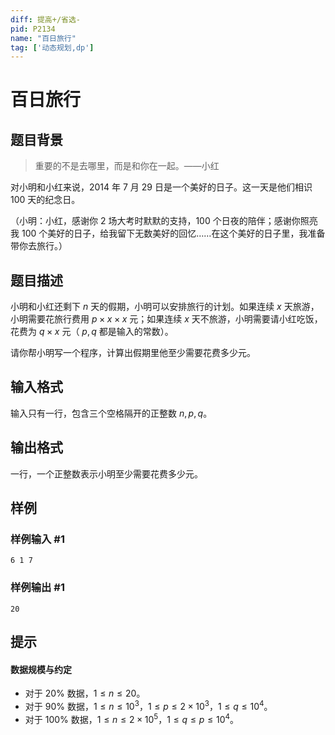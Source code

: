 ```yaml
---
diff: 提高+/省选-
pid: P2134
name: "百日旅行"
tag: ['动态规划,dp']
---
```

# 百日旅行
## 题目背景

> 重要的不是去哪里，而是和你在一起。——小红

对小明和小红来说，$2014$ 年 $7$ 月 $29$ 日是一个美好的日子。这一天是他们相识 $100$ 天的纪念日。

（小明：小红，感谢你 $2$ 场大考时默默的支持，$100$ 个日夜的陪伴；感谢你照亮我 $100$ 个美好的日子，给我留下无数美好的回忆……在这个美好的日子里，我准备带你去旅行。）
## 题目描述

小明和小红还剩下 $n$ 天的假期，小明可以安排旅行的计划。如果连续 $x$ 天旅游，小明需要花旅行费用  $p \times x \times x$ 元；如果连续 $x$ 天不旅游，小明需要请小红吃饭，花费为 $q \times x$ 元（ $p,q$ 都是输入的常数）。

请你帮小明写一个程序，计算出假期里他至少需要花费多少元。
## 输入格式

输入只有一行，包含三个空格隔开的正整数 $n,p,q$。
## 输出格式

一行，一个正整数表示小明至少需要花费多少元。
## 样例

### 样例输入 #1
```
6 1 7
```
### 样例输出 #1
```
20
```
## 提示

#### 数据规模与约定

- 对于 $20\%$ 数据，$1 \le n \le 20$。
- 对于 $90\%$ 数据，$1 \le n \le 10^3$，$1 \le p \le 2 \times 10^3$，$1 \le q \le 10^4$。
- 对于 $100\%$ 数据，$1 \le n \le 2 \times 10^5$，$1 \le q \le p \le 10^4$。
